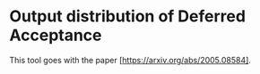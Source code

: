 # Output distribution of Deferred Acceptance

This tool goes with the paper [https://arxiv.org/abs/2005.08584].
